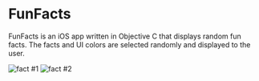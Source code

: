 # FunFacts
FunFacts is an iOS app written in Objective C that displays random fun facts.
The facts and UI colors are selected randomly and displayed to the user.

![fact #1](http://i.imgur.com/wuHOt6d.png)
![fact #2](http://i.imgur.com/CpBE5Wl.png)
